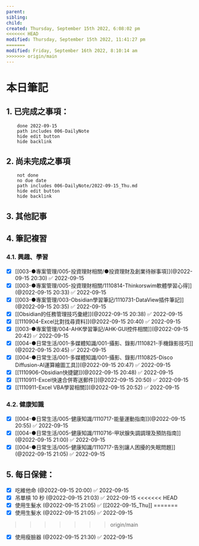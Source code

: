 ```yaml
---
parent: 
sibling: 
child: 
created: Thursday, September 15th 2022, 6:08:02 pm
<<<<<<< HEAD
modified: Thursday, September 15th 2022, 11:41:27 pm
=======
modified: Friday, September 16th 2022, 8:10:14 am
>>>>>>> origin/main
---
```


# 本日筆記

## 1. 已完成之事項：
```tasks
	done 2022-09-15
	path includes 006-DailyNote
	hide edit button 
	hide backlink
```

## 2. 尚未完成之事項
```tasks
	not done
	no due date
	path includes 006-DailyNote/2022-09-15_Thu.md
	hide edit button 
	hide backlink
```

## 3. 其他記事

## 4. 筆記複習
### 4.1. 興趣、學習
- [x] [[003-●專案管理/005-投資理財相關/●投資理財及創業待辦事項]](@2022-09-15 20:30) ✅ 2022-09-15
- [x] [[003-●專案管理/005-投資理財相關/1110814-Thinkorswim軟體學習心得]](@2022-09-15 20:33) ✅ 2022-09-15
- [x] [[003-●專案管理/003-Obsidian學習筆記/1110731-DataView插件筆記]](@2022-09-15 20:35) ✅ 2022-09-15
- [x] [[Obsidian的任務管理技巧彙總]](@2022-09-15 20:38) ✅ 2022-09-15
- [x] [[1110904-Excel比對找尋資料]](@2022-09-15 20:40) ✅ 2022-09-15
- [x] [[003-●專案管理/004-AHK學習筆記/AHK-GUI控件相關]](@2022-09-15 20:42) ✅ 2022-09-15
- [x] [[004-●日常生活/001-多媒體知識/001-攝影、錄影/1110821-手機錄影技巧]](@2022-09-15 20:45) ✅ 2022-09-15
- [x] [[004-●日常生活/001-多媒體知識/001-攝影、錄影/1110825-Disco Diffusion-AI運算繪圖工具]](@2022-09-15 20:47) ✅ 2022-09-15
- [x] [[1110906-Obsidian快捷鍵]](@2022-09-15 20:48) ✅ 2022-09-15
- [x] [[1110911-Excel快速合併寄送郵件]](@2022-09-15 20:50) ✅ 2022-09-15
- [x] [[1110911-Excel VBA學習相關]](@2022-09-15 20:52) ✅ 2022-09-15

### 4.2. 健康知識
- [x] [[004-●日常生活/005-健康知識/1110717-能量運動指南]](@2022-09-15 20:55) ✅ 2022-09-15
- [x] [[004-●日常生活/005-健康知識/1110716-甲狀腺失調調理及預防指南]](@2022-09-15 21:00) ✅ 2022-09-15
- [x] [[004-●日常生活/005-健康知識/1110717-告別讓人困擾的失眠問題]](@2022-09-15 21:05) ✅ 2022-09-15

## 5. 每日保健：
- [x] 吃維他命 (@2022-09-15 20:00) ✅ 2022-09-15
- [x] 吊單槓 10 秒 (@2022-09-15 21:03) ✅ 2022-09-15
<<<<<<< HEAD
- [x] 使用生髮水 (@2022-09-15 21:05) ✅ [[2022-09-15_Thu]] 
=======
- [x] 使用生髮水 (@2022-09-15 21:05) ✅ 2022-09-15
>>>>>>> origin/main
- [x] 使用瘦臉器 (@2022-09-15 21:30) ✅ 2022-09-15

